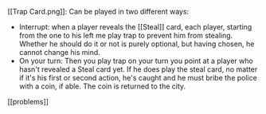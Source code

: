 [[Trap Card.png]]: Can be played in two different ways:
- Interrupt: when a player reveals the [[Steal]] card, each player, starting from the one to his left me play trap to prevent him from stealing. Whether he should do it or not is purely optional, but having chosen, he cannot change his mind.
- On your turn: Then you play trap on your turn you point at a player who hasn't revealed a Steal card yet. If he does play the steal card, no matter if it's his first or second action, he's caught and he must bribe the police with a coin, if able. The coin is returned to the city.

[[problems]]